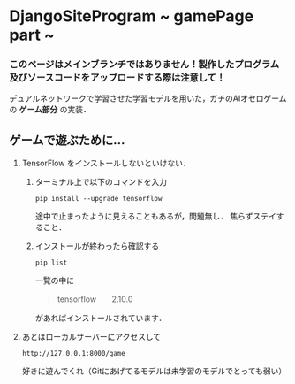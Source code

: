 # DjangoSiteProgram ~ gamePage part ~
### このページはメインブランチではありません！製作したプログラム及びソースコードをアップロードする際は注意して！

デュアルネットワークで学習させた学習モデルを用いた，ガチのAIオセロゲームの **ゲーム部分** の実装．

## ゲームで遊ぶために...
1. TensorFlow をインストールしないといけない．
    1. ターミナル上で以下のコマンドを入力
        ~~~
        pip install --upgrade tensorflow
        ~~~

        途中で止まったように見えることもあるが，問題無し．
        焦らずステイすること．

    1.  インストールが終わったら確認する
        ~~~
        pip list
        ~~~

        一覧の中に
        > tensorflow　　2.10.0

        があればインストールされています．

1. あとはローカルサーバーにアクセスして
    ~~~
    http://127.0.0.1:8000/game
    ~~~
    好きに遊んでくれ（Gitにあげてるモデルは未学習のモデルでとっても弱い）

